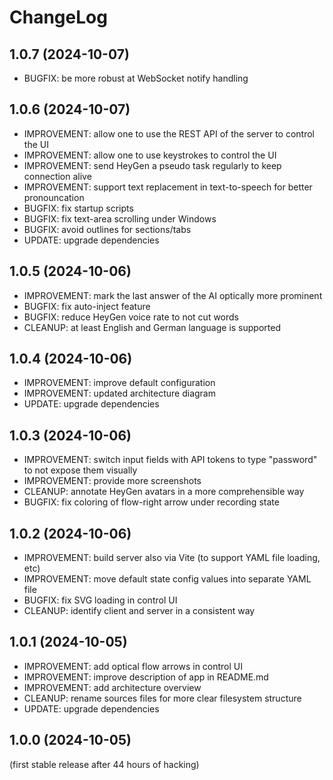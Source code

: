 
ChangeLog
=========

1.0.7 (2024-10-07)
------------------

- BUGFIX: be more robust at WebSocket notify handling

1.0.6 (2024-10-07)
------------------

- IMPROVEMENT: allow one to use the REST API of the server to control the UI
- IMPROVEMENT: allow one to use keystrokes to control the UI
- IMPROVEMENT: send HeyGen a pseudo task regularly to keep connection alive
- IMPROVEMENT: support text replacement in text-to-speech for better pronouncation
- BUGFIX: fix startup scripts
- BUGFIX: fix text-area scrolling under Windows
- BUGFIX: avoid outlines for sections/tabs
- UPDATE: upgrade dependencies

1.0.5 (2024-10-06)
------------------

- IMPROVEMENT: mark the last answer of the AI optically more prominent
- BUGFIX: fix auto-inject feature
- BUGFIX: reduce HeyGen voice rate to not cut words
- CLEANUP: at least English and German language is supported

1.0.4 (2024-10-06)
------------------

- IMPROVEMENT: improve default configuration
- IMPROVEMENT: updated architecture diagram
- UPDATE: upgrade dependencies

1.0.3 (2024-10-06)
------------------

- IMPROVEMENT: switch input fields with API tokens to type "password" to not expose them visually
- IMPROVEMENT: provide more screenshots
- CLEANUP: annotate HeyGen avatars in a more comprehensible way
- BUGFIX: fix coloring of flow-right arrow under recording state

1.0.2 (2024-10-06)
------------------

- IMPROVEMENT: build server also via Vite (to support YAML file loading, etc)
- IMPROVEMENT: move default state config values into separate YAML file
- BUGFIX: fix SVG loading in control UI
- CLEANUP: identify client and server in a consistent way

1.0.1 (2024-10-05)
------------------

- IMPROVEMENT: add optical flow arrows in control UI
- IMPROVEMENT: improve description of app in README.md
- IMPROVEMENT: add architecture overview
- CLEANUP: rename sources files for more clear filesystem structure
- UPDATE: upgrade dependencies

1.0.0 (2024-10-05)
------------------

(first stable release after 44 hours of hacking)

